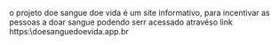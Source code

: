 o projeto doe sangue doe vida é um site informativo, para incentivar as pessoas a doar sangue 
podendo serr acessado  atravéso  link  https:\\doesanguedoevida.app.br
